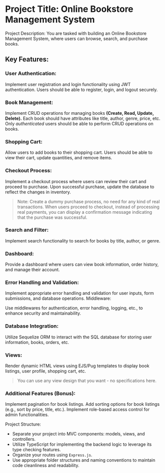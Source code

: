 # Project Title: Online Bookstore Management System

Project Description:
You are tasked with building an Online Bookstore Management System, where users can browse, search, and purchase books. 

## Key Features:

### User Authentication:

Implement user registration and login functionality using JWT authentication.
Users should be able to register, login, and logout securely.

### Book Management:

Implement CRUD operations for managing books **(Create, Read, Update, Delete).**
Each book should have attributes like title, author, genre, price, etc.
Only *authenticated* users should be able to perform CRUD operations on books.

### Shopping Cart:

Allow users to add books to their shopping cart.
Users should be able to view their cart, update quantities, and remove items.

### Checkout Process:

Implement a checkout process where users can review their cart and proceed to purchase.
Upon successful purchase, update the database to reflect the changes in inventory.

> Note: Create a dummy purchase process, no need for any kind of real transactions. When users proceed to checkout, instead of processing real payments, you can display a confirmation message indicating that the purchase was successful.

### Search and Filter:

Implement search functionality to search for books by title, author, or genre.

### Dashboard:

Provide a dashboard where users can view book information, order history, and manage their account.

### Error Handling and Validation:

Implement appropriate error handling and validation for user inputs, form submissions, and database operations.
Middleware:

Use middlewares for authentication, error handling, logging, etc., to enhance security and maintainability.

### Database Integration:

Utilize Sequelize ORM to interact with the SQL database for storing user information, books, orders, etc.

### Views:

Render dynamic HTML views using EJS/Pug templates to display book listings, user profile, shopping cart, etc.
> You can use any view design that you want - no specifications here.

### Additional Features (Bonus):

Implement pagination for book listings.
Add sorting options for book listings (e.g., sort by price, title, etc.).
Implement role-based access control for admin functionalities.

Project Structure:

* Separate your project into MVC components: models, views, and controllers.
* Utilize TypeScript for implementing the backend logic to leverage its type checking features.
* Organize your routes using `Express.js`.
* Use appropriate folder structures and naming conventions to maintain code cleanliness and readability.